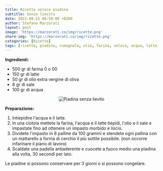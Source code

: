 ```yaml
---
title: Ricetta veloce piadina
subtitle: Senza lievito
date: 2021-08-21 06:50:00 +0200
author: Stefano Marzorati
layout: post
image: 'https://marzorati.co/img/ricette.png'
share-img: 'https://marzorati.co/img/ricette.png'
categories: [Ricette]
tags: [ricetta, piadina, romagnola, olio, farina, veloce, acqua, latte, sale]
---
```

**Ingredienti:**   

  - 500 gr di farina 0 o 00
  - 150 gr di latte
  - 50 gr di olio extra vergine di oliva
  - 8 gr di sale
  - 100 gr di acqua

<center><img src="https://marzorati.co/img/post/piadina.jpg" alt="Piadina senza lievito"></center>  

**Preparazione:**   
  
1. Intiepidire l'acqua e il latte.   
2. In una ciotola mettete la farina, l'acqua e il latte tiepidi, l'olio e il sale e impastate fino ad ottenere un impasto morbido e liscio.   
3. Dividete l'impasto in 8 palline da 100 grammi e stendete ogni pallina con un mattarello a forma di cerchio il più sottile possibile. (non occorre infarinare il piano di lavoro)    
4. Scaldate una padella antiaderente e cuocete a fuoco medio una piadina alla volta, 30 secondi per lato.   

Le piadine si possono conservare per 3 giorni o si possono congelare.    
